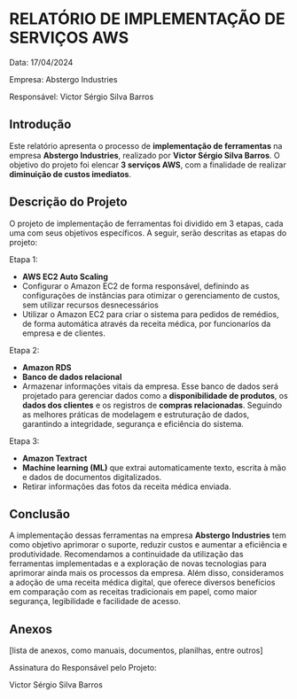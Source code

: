 # RELATÓRIO DE IMPLEMENTAÇÃO DE SERVIÇOS AWS

Data: 17/04/2024

Empresa: Abstergo Industries

Responsável: Victor Sérgio Silva Barros

## Introdução
Este relatório apresenta o processo de **implementação de ferramentas** na empresa **Abstergo Industries**, realizado por **Victor Sérgio Silva Barros**. O objetivo do projeto foi elencar **3 serviços AWS**, com a finalidade de realizar **diminuição de custos imediatos**.
## Descrição do Projeto
O projeto de implementação de ferramentas foi dividido em 3 etapas, cada uma com seus objetivos específicos. A seguir, serão descritas as etapas do projeto:

Etapa 1: 
- **AWS EC2 Auto Scaling**
- Configurar o Amazon EC2 de forma responsável, definindo as configurações de instâncias para otimizar o gerenciamento de custos, sem utilizar recursos desnecessários
- Utilizar o Amazon EC2 para criar o sistema para pedidos de remédios, de forma automática através da receita médica, por funcionaríos da empresa e de clientes.

Etapa 2: 
- **Amazon RDS**
- **Banco de dados relacional**
- Armazenar informações vitais da empresa. Esse banco de dados será projetado para gerenciar dados como a **disponibilidade de produtos**, os **dados dos clientes** e os registros de **compras relacionadas**. Seguindo as melhores práticas de modelagem e estruturação de dados, garantindo a integridade, segurança e eficiência do sistema.

Etapa 3: 
- **Amazon Textract**
- **Machine learning (ML)** que extrai automaticamente texto, escrita à mão e dados de documentos digitalizados.
- Retirar informações das fotos da receita médica enviada.



## Conclusão
A implementação dessas ferramentas na empresa **Abstergo Industries** tem como objetivo aprimorar o suporte, reduzir custos e aumentar a eficiência e produtividade. Recomendamos a continuidade da utilização das ferramentas implementadas e a exploração de novas tecnologias para aprimorar ainda mais os processos da empresa. Além disso, consideramos a adoção de uma receita médica digital, que oferece diversos benefícios em comparação com as receitas tradicionais em papel, como maior segurança, legibilidade e facilidade de acesso.

## Anexos

[lista de anexos, como manuais, documentos, planilhas, entre outros]

Assinatura do Responsável pelo Projeto:

Victor Sérgio Silva Barros